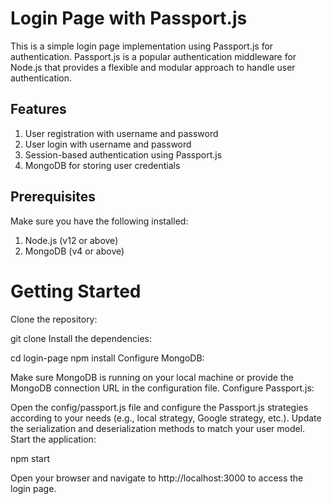 # Login Page with Passport.js

This is a simple login page implementation using Passport.js for authentication.
Passport.js is a popular authentication middleware for Node.js that provides a flexible and modular approach to handle user authentication.

## Features

1. User registration with username and password
2. User login with username and password
3. Session-based authentication using Passport.js
4. MongoDB for storing user credentials


## Prerequisites

Make sure you have the following installed:

1. Node.js (v12 or above)
2. MongoDB (v4 or above)

# Getting Started

Clone the repository:

git clone <repository-url>
Install the dependencies:

cd login-page
npm install
Configure MongoDB:

Make sure MongoDB is running on your local machine or provide the MongoDB connection URL in the configuration file.
Configure Passport.js:

Open the config/passport.js file and configure the Passport.js strategies according to your needs (e.g., local strategy, Google strategy, etc.).
Update the serialization and deserialization methods to match your user model.
Start the application:


npm start

Open your browser and navigate to http://localhost:3000 to access the login page.

